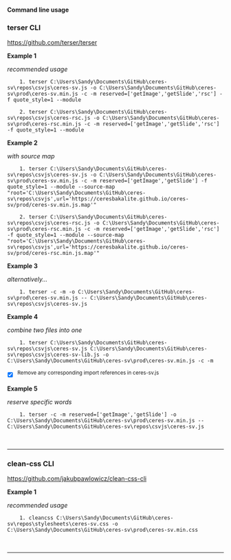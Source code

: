 #### Command line usage

### terser CLI

https://github.com/terser/terser

**Example 1**

*recommended usage*

        1. terser C:\Users\Sandy\Documents\GitHub\ceres-sv\repos\csvjs\ceres-sv.js -o C:\Users\Sandy\Documents\GitHub\ceres-sv\prod\ceres-sv.min.js -c -m reserved=['getImage','getSlide','rsc'] -f quote_style=1 --module

        2. terser C:\Users\Sandy\Documents\GitHub\ceres-sv\repos\csvjs\ceres-rsc.js -o C:\Users\Sandy\Documents\GitHub\ceres-sv\prod\ceres-rsc.min.js -c -m reserved=['getImage','getSlide','rsc'] -f quote_style=1 --module

**Example 2**

*with source map*

        1. terser C:\Users\Sandy\Documents\GitHub\ceres-sv\repos\csvjs\ceres-sv.js -o C:\Users\Sandy\Documents\GitHub\ceres-sv\prod\ceres-sv.min.js -c -m reserved=['getImage','getSlide'] -f quote_style=1 --module --source-map "root='C:\Users\Sandy\Documents\GitHub\ceres-sv\repos\csvjs',url='https://ceresbakalite.github.io/ceres-sv/prod/ceres-sv.min.js.map'"

        2. terser C:\Users\Sandy\Documents\GitHub\ceres-sv\repos\csvjs\ceres-rsc.js -o C:\Users\Sandy\Documents\GitHub\ceres-sv\prod\ceres-rsc.min.js -c -m reserved=['getImage','getSlide','rsc'] -f quote_style=1 --module --source-map "root='C:\Users\Sandy\Documents\GitHub\ceres-sv\repos\csvjs',url='https://ceresbakalite.github.io/ceres-sv/prod/ceres-rsc.min.js.map'"

**Example 3**

*alternatively...*

        1. terser -c -m -o C:\Users\Sandy\Documents\GitHub\ceres-sv\prod\ceres-sv.min.js -- C:\Users\Sandy\Documents\GitHub\ceres-sv\repos\csvjs\ceres-sv.js

**Example 4**

*combine two files into one*

        1. terser C:\Users\Sandy\Documents\GitHub\ceres-sv\repos\csvjs\ceres-sv.js C:\Users\Sandy\Documents\GitHub\ceres-sv\repos\csvjs\ceres-sv-lib.js -o C:\Users\Sandy\Documents\GitHub\ceres-sv\prod\ceres-sv.min.js -c -m

- [x] <sup>Remove any corresponding import references in ceres-sv.js</sup>

**Example 5**

*reserve specific words*

        1. terser -c -m reserved=['getImage','getSlide'] -o C:\Users\Sandy\Documents\GitHub\ceres-sv\prod\ceres-sv.min.js -- C:\Users\Sandy\Documents\GitHub\ceres-sv\repos\csvjs\ceres-sv.js

<br>

***

### clean-css CLI

https://github.com/jakubpawlowicz/clean-css-cli

**Example 1**

*recommended usage*

        1. cleancss C:\Users\Sandy\Documents\GitHub\ceres-sv\repos\stylesheets\ceres-sv.css -o C:\Users\Sandy\Documents\GitHub\ceres-sv\prod\ceres-sv.min.css

<br>

***        

